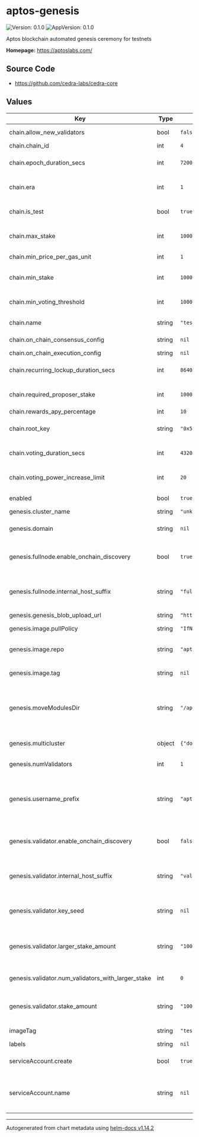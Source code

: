 # aptos-genesis

![Version: 0.1.0](https://img.shields.io/badge/Version-0.1.0-informational?style=flat-square) ![AppVersion: 0.1.0](https://img.shields.io/badge/AppVersion-0.1.0-informational?style=flat-square)

Aptos blockchain automated genesis ceremony for testnets

**Homepage:** <https://aptoslabs.com/>

## Source Code

* <https://github.com/cedra-labs/cedra-core>

## Values

| Key | Type | Default | Description |
|-----|------|---------|-------------|
| chain.allow_new_validators | bool | `false` | Allow new validators to join after genesis |
| chain.chain_id | int | `4` | Aptos Chain ID |
| chain.epoch_duration_secs | int | `7200` | Length of each epoch in seconds. Defaults to 2 hours |
| chain.era | int | `1` | Internal: Bump this number to wipe the underlying storage |
| chain.is_test | bool | `true` | If true, genesis will create a resources account that can mint coins. |
| chain.max_stake | int | `100000000000000000` | Maximum stake. Defaults to 1B APTOS coins with 8 decimals |
| chain.min_price_per_gas_unit | int | `1` | Minimum price per gas unit |
| chain.min_stake | int | `100000000000000` | Minimum stake. Defaults to 1M APTOS coins with 8 decimals |
| chain.min_voting_threshold | int | `100000000000000` | Mininum voting threshold. Defaults to 1M APTOS coins with 8 decimals |
| chain.name | string | `"testnet"` | Internal: name of the testnet to connect to |
| chain.on_chain_consensus_config | string | `nil` | Onchain Consensus Config |
| chain.on_chain_execution_config | string | `nil` | Onchain Execution Config |
| chain.recurring_lockup_duration_secs | int | `86400` | Recurring lockup duration in seconds. Defaults to 1 day |
| chain.required_proposer_stake | int | `100000000000000` | Required stake to be a proposer. 1M APTOS coins with 8 decimals |
| chain.rewards_apy_percentage | int | `10` | Rewards APY percentage |
| chain.root_key | string | `"0x5243ca72b0766d9e9cbf2debf6153443b01a1e0e6d086c7ea206eaf6f8043956"` | If specified, the key for the minting capability in testnet |
| chain.voting_duration_secs | int | `43200` | Voting duration in seconds. Defaults to 12 hours |
| chain.voting_power_increase_limit | int | `20` | Limit on how much voting power can join every epoch. Defaults to 20%. |
| enabled | bool | `true` | Used to toggle on and off the automatic genesis job |
| genesis.cluster_name | string | `"unknown"` |  |
| genesis.domain | string | `nil` | If set, the base domain name of the fullnode and validator endpoints |
| genesis.fullnode.enable_onchain_discovery | bool | `true` | Use External DNS as created by aptos-node helm chart for fullnode host in genesis |
| genesis.fullnode.internal_host_suffix | string | `"fullnode-lb"` | If `enable_onchain_discovery` is false, use this host suffix for internal kubernetes service name |
| genesis.genesis_blob_upload_url | string | `"https://us-west1-aptos-forge-gcp-0.cloudfunctions.net/signed-url"` |  |
| genesis.image.pullPolicy | string | `"IfNotPresent"` | Image pull policy to use for tools image |
| genesis.image.repo | string | `"aptoslabs/tools"` | Image repo to use for tools image for running genesis |
| genesis.image.tag | string | `nil` | Image tag to use for tools image. If set, overrides `imageTag` |
| genesis.moveModulesDir | string | `"/aptos-framework/move/modules"` | The local path for move modules in the docker image. Defaults to the aptos-framework in the aptoslabs/tools docker image |
| genesis.multicluster | object | `{"domain_suffixes":"","enabled":false}` | Options for multicluster mode. This is *experimental only* |
| genesis.numValidators | int | `1` | Number of validators to include in genesis |
| genesis.username_prefix | string | `"aptos-node"` | If `enable_onchain_discovery` is false, use this kubernetes service name prefix. It should be the fullname for the aptos-node helm release |
| genesis.validator.enable_onchain_discovery | bool | `false` | Use External DNS as created by aptos-node helm chart for validator host in genesis |
| genesis.validator.internal_host_suffix | string | `"validator-lb"` | If `enable_onchain_discovery` is false, use this host suffix for internal kubernetes service name |
| genesis.validator.key_seed | string | `nil` | Random seed to generate validator keys in order to make the key generation deterministic |
| genesis.validator.larger_stake_amount | string | `"1000000000000000"` | Stake amount for nodes we are giving larger state to. Defaults to 10M APTOS coins with 8 decimals |
| genesis.validator.num_validators_with_larger_stake | int | `0` | Number of validators to give larger stake in genesis to. |
| genesis.validator.stake_amount | string | `"100000000000000"` | Stake amount for each validator in this testnet. Defaults to 1M APTOS coins with 8 decimals |
| imageTag | string | `"testnet"` | Default image tag to use for all tools images |
| labels | string | `nil` |  |
| serviceAccount.create | bool | `true` | Specifies whether a service account should be created |
| serviceAccount.name | string | `nil` | The name of the service account to use. If not set and create is true, a name is generated using the fullname template |

----------------------------------------------
Autogenerated from chart metadata using [helm-docs v1.14.2](https://github.com/norwoodj/helm-docs/releases/v1.14.2)
